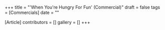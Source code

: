 +++
title = "'When You're Hungry For Fun' (Commercial)"
draft = false
tags = [Commercials]
date = ""

[Article]
contributors = []
gallery = []
+++